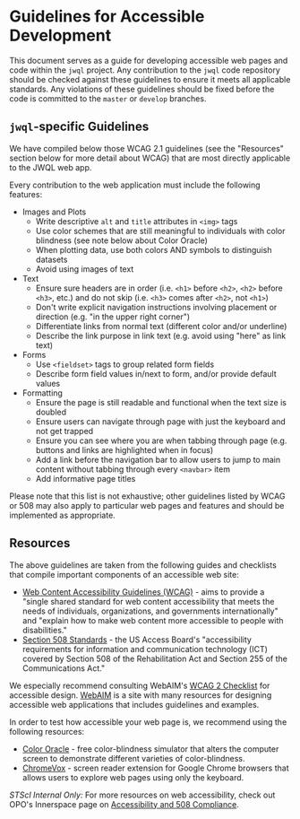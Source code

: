 Guidelines for Accessible Development
=====================================

This document serves as a guide for developing accessible web pages and code within the `jwql` project.  Any contribution to the `jwql` code repository should be checked against these guidelines to ensure it meets all applicable standards. Any violations of these guidelines should be fixed before the code is committed to the `master` or `develop` branches. 


`jwql`-specific Guidelines
--------------------------

We have compiled below those WCAG 2.1 guidelines (see the "Resources" section below for more detail about WCAG) that are most directly applicable to the JWQL web app.

Every contribution to the web application must include the following features:

- Images and Plots
    - Write descriptive `alt` and `title` attributes in `<img>` tags
    - Use color schemes that are still meaningful to individuals with color blindness (see note below about Color Oracle)
    - When plotting data, use both colors AND symbols to distinguish datasets
    - Avoid using images of text
- Text
    - Ensure sure headers are in order (i.e. `<h1>` before `<h2>`, `<h2>` before `<h3>`, etc.) and do not skip (i.e. `<h3>` comes after `<h2>`, not `<h1>`)
    - Don't write explicit navigation instructions involving placement or direction (e.g. "in the upper right corner")
    - Differentiate links from normal text (different color and/or underline)
    - Describe the link purpose in link text (e.g. avoid using "here" as link text)
- Forms
    - Use `<fieldset>` tags to group related form fields
    - Describe form field values in/next to form, and/or provide default values
- Formatting
    - Ensure the page is still readable and functional when the text size is doubled
    - Ensure users can navigate through page with just the keyboard and not get trapped
    - Ensure you can see where you are when tabbing through page (e.g. buttons and links are highlighted when in focus)
    - Add a link before the navigation bar to allow users to jump to main content without tabbing through every `<navbar>` item
    - Add informative page titles

Please note that this list is not exhaustive; other guidelines listed by WCAG or 508 may also apply to particular web pages and features and should be implemented as appropriate.


Resources
---------

The above guidelines are taken from the following guides and checklists that compile important components of an accessible web site: 

- [Web Content Accessibility Guidelines (WCAG)](https://www.w3.org/WAI/standards-guidelines/wcag/) - aims to provide a "single shared standard for web content accessibility that meets the needs of individuals, organizations, and governments internationally" and "explain how to make web content more accessible to people with disabilities."
- [Section 508 Standards](https://www.section508.gov/create) - the US Access Board's "accessibility requirements for information and communication technology (ICT) covered by Section 508 of the Rehabilitation Act and Section 255 of the Communications Act."

We especially recommend consulting WebAIM's [WCAG 2 Checklist](https://webaim.org/standards/wcag/checklist) for accessible design. [WebAIM](https://webaim.org/) is a site with many resources for designing accessible web applications that includes guidelines and examples.

In order to test how accessible your web page is, we recommend using the following resources:
- [Color Oracle](https://colororacle.org/) - free color-blindness simulator that alters the computer screen to demonstrate different varieties of color-blindness.
- [ChromeVox](https://chrome.google.com/webstore/detail/chromevox/kgejglhpjiefppelpmljglcjbhoiplfn?hl=en) - screen reader extension for Google Chrome browsers that allows users to explore web pages using only the keyboard.

*STScI Internal Only:* For more resources on web accessibility, check out OPO's Innerspace page on [Accessibility and 508 Compliance](https://innerspace.stsci.edu/display/A5C/Accessibility+and+508+Compliance).
